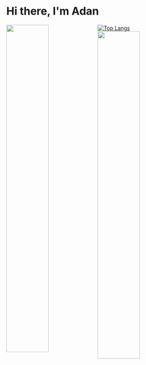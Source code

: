 # Hi there, I'm Adan

[![Top Langs](https://github-readme-stats.vercel.app/api/top-langs/?username=viveroa2291&layout=donut)](https://github.com/viveroa2291/github-readme-stats)
<img align="left" width="47%" src="https://github-readme-stats.vercel.app/api/top-langs/?username=viveroa2291&layout=compact"/>
<img align="left" width="47%" src="https://github-readme-stats.vercel.app/api?username=viveroa2291&show_icons=true&theme=radical"/>
